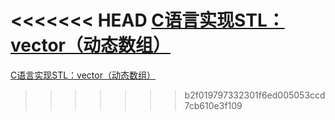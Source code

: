 <<<<<<< HEAD
[C语言实现STL：vector（动态数组）](https://github.com/CoccusQ/c-stl-vector)
=======
[C语言实现STL：vector（动态数组）](https://coccusq.github.io/c-stl-vector)
>>>>>>> b2f019797332301f6ed005053ccd7cb610e3f109

